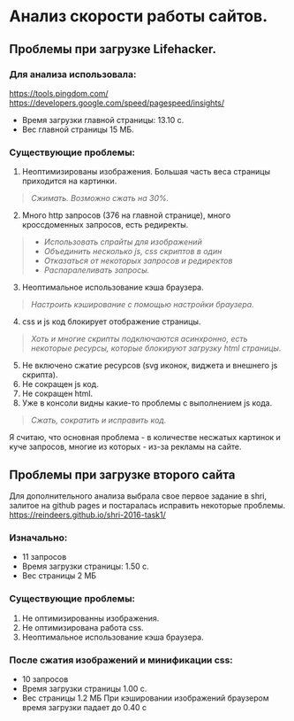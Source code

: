 # Анализ скорости работы сайтов.

## Проблемы при загрузке Lifehacker.

### Для анализа использовала:
https://tools.pingdom.com/
https://developers.google.com/speed/pagespeed/insights/

* Время загрузки главной страницы: 13.10 с.
* Вес главной страницы 15 МБ.

### Существующие проблемы:
1. Неоптимизированы изображения. Большая часть веса страницы приходится на картинки. 
> *Сжимать. Возможно сжать на 30%.*

2. Много http запросов (376 на главной странице), много кроссдоменных запросов, есть редиректы. 
> * *Использовать спрайты для изображений*
> * *Объединить несколько js, css скриптов в один*
> * *Отказаться от некоторых запросов и редиректов*
> * *Распаралеливать запросы.*

3. Неоптимальное использование кэша браузера.
> *Настроить кэширование с помощью настройки браузера.*

4. css и js код блокирует отображение страницы.
> *Хоть и многие скрипты подключаются асинхронно, есть некоторые ресурсы, которые блокируют загрузку html страницы.*

5. Не включено сжатие ресурсов (svg иконок, виджета и внешнего js скрипта).
6. Не сокращен js код.
7. Не сокращен html.
8. Уже в консоли видны какие-то проблемы с выполнением js кода.
> *Сжать, сократить и исправить код.*

Я считаю, что основная проблема - в количестве несжатых картинок и куче запросов, многие из которых - из-за рекламы на сайте.

## Проблемы при загрузке второго сайта
Для дополнительного анализа выбрала свое первое задание в shri, залитое на github pages и постаралась исправить некоторые проблемы.
https://reindeers.github.io/shri-2016-task1/

### Изначально: 
* 11 запросов
* Время загрузки страницы: 1.50 с.
* Вес страницы 2 MБ

### Существующие проблемы:
1. Не оптимизированны изображения.
2. Не оптимизирована работа css.
3. Неоптимальное использование кэша браузера.

### После сжатия изображений и минификации css:
* 10 запросов
* Время загрузки страницы 1.00 с.
* Вес страницы 1.2 MБ
При кэшировании изображений браузером время загрузки падает до 0.40 с
